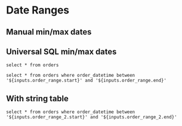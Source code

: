 # Date Ranges

## Manual min/max dates

<DateRange start="2022-01-02" end="2023-05-07" />

## Universal SQL min/max dates

```orders
select * from orders
```

<DateRange data={orders} dates="order_datetime" name="order_range" />

```range_of_orders
select * from orders where order_datetime between '${inputs.order_range.start}' and '${inputs.order_range.end}'
```

<DataTable data={range_of_orders} />

## With string table

<DateRange data="orders" dates="order_datetime" name="order_range_2" />

```range_of_orders_2
select * from orders where order_datetime between '${inputs.order_range_2.start}' and '${inputs.order_range_2.end}'
```

<DataTable data={range_of_orders_2} />
